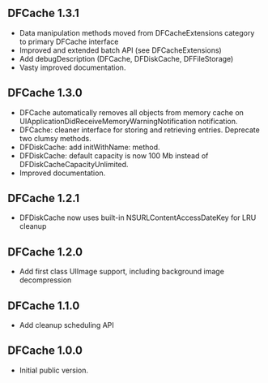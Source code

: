 DFCache 1.3.1
-------------
* Data manipulation methods moved from DFCacheExtensions category to primary DFCache interface
* Improved and extended batch API (see DFCacheExtensions)
* Add debugDescription (DFCache, DFDiskCache, DFFileStorage)
* Vasty improved documentation.

DFCache 1.3.0
-------------
* DFCache automatically removes all objects from memory cache on UIApplicationDidReceiveMemoryWarningNotification notification.
* DFCache: cleaner interface for storing and retrieving entries. Deprecate two clumsy methods.
* DFDiskCache: add initWithName: method.
* DFDiskCache: default capacity is now 100 Mb instead of DFDiskCacheCapacityUnlimited.
* Improved documentation.

DFCache 1.2.1
-------------
* DFDiskCache now uses built-in NSURLContentAccessDateKey for LRU cleanup

DFCache 1.2.0
-------------
* Add first class UIImage support, including background image decompression

DFCache 1.1.0
-------------
* Add cleanup scheduling API

DFCache 1.0.0
-------------
* Initial public version.
